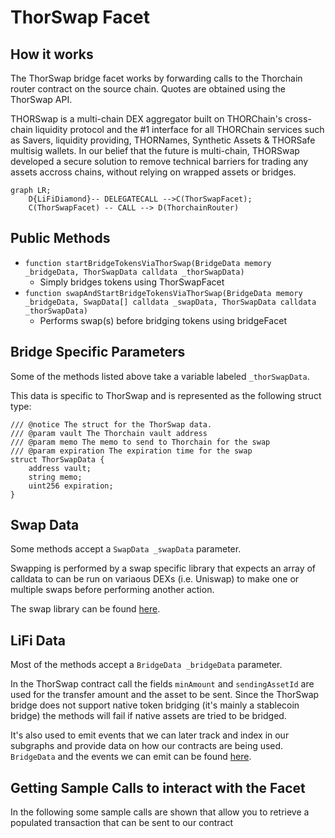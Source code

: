 # ThorSwap Facet

## How it works

The ThorSwap bridge facet works by forwarding calls to the Thorchain router contract on the source chain. Quotes are obtained using the ThorSwap API.

THORSwap is a multi-chain DEX aggregator built on THORChain's cross-chain liquidity protocol and the #1 interface for all THORChain services such as Savers, liquidity providing, THORNames, Synthetic Assets & THORSafe multisig wallets. In our belief that the future is multi-chain, THORSwap developed a secure solution to remove technical barriers for trading any assets accross chains, without relying on wrapped assets or bridges.

```mermaid
graph LR;
    D{LiFiDiamond}-- DELEGATECALL -->C(ThorSwapFacet);
    C(ThorSwapFacet) -- CALL --> D(ThorchainRouter)
```

## Public Methods

- `function startBridgeTokensViaThorSwap(BridgeData memory _bridgeData, ThorSwapData calldata _thorSwapData)`
  - Simply bridges tokens using ThorSwapFacet
- `function swapAndStartBridgeTokensViaThorSwap(BridgeData memory _bridgeData, SwapData[] calldata _swapData, ThorSwapData calldata _thorSwapData)`
  - Performs swap(s) before bridging tokens using bridgeFacet

## Bridge Specific Parameters

Some of the methods listed above take a variable labeled `_thorSwapData`.

This data is specific to ThorSwap and is represented as the following struct type:

```solidity
/// @notice The struct for the ThorSwap data.
/// @param vault The Thorchain vault address
/// @param memo The memo to send to Thorchain for the swap
/// @param expiration The expiration time for the swap
struct ThorSwapData {
    address vault;
    string memo;
    uint256 expiration;
}
```

## Swap Data

Some methods accept a `SwapData _swapData` parameter.

Swapping is performed by a swap specific library that expects an array of calldata to can be run on variaous DEXs (i.e. Uniswap) to make one or multiple swaps before performing another action.

The swap library can be found [here](../src/Libraries/LibSwap.sol).

## LiFi Data

Most of the methods accept a `BridgeData _bridgeData` parameter.

In the ThorSwap contract call the fields `minAmount` and `sendingAssetId` are used for the transfer amount and the asset to be sent. Since the ThorSwap bridge does not support native token bridging (it's mainly a stablecoin bridge) the methods will fail if native assets are tried to be bridged.

It's also used to emit events that we can later track and index in our subgraphs and provide data on how our contracts are being used. `BridgeData` and the events we can emit can be found [here](../src/Interfaces/ILiFi.sol).

## Getting Sample Calls to interact with the Facet

In the following some sample calls are shown that allow you to retrieve a populated transaction that can be sent to our contract
